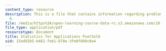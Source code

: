 ```yaml
---
content_type: resource
description: This is a file that contains information regarding problem set solution
  6.
file: /media/https%3A/open-learning-course-data-rc.s3.amazonaws.com/18-443-statistics-for-applications-spring-2015/15ed92b5b462feb1878e3fe0f689c0a4_MIT18_443S15_PsetSol6.pdf
file_type: application/pdf
resourcetype: Document
title: Statistics for Applications PsetSol6
uid: 15ed92b5-b462-feb1-878e-3fe0f689c0a4
---
```

